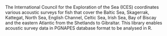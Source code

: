 The International Council for the Exploration of the Sea (ICES) coordinates various acoustic surveys for fish that cover the Baltic Sea, Skagerrak, Kattegat, North Sea, English Channel, Celtic Sea, Irish Sea, Bay of Biscay and the eastern Atlantic from the Shetlands to Gibraltar. This library enables acoustic survey data in PGNAPES database format to be analysed in R.